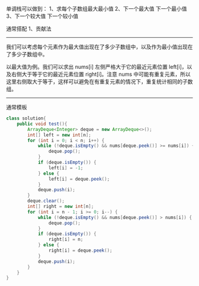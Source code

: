 单调栈可以做到：
1、求每个子数组最大最小值
2、下一个最大值 下一个最小值
3、下一个较大值 下一个较小值

通常搭配
1、贡献法

-------------------------------------------------------------
我们可以考虑每个元素作为最大值出现在了多少子数组中，以及作为最小值出现在了多少子数组中。

以最大值为例。我们可以求出 nums[i] 左侧严格大于它的最近元素位置 left[i]，以及右侧大于等于它的最近元素位置 right[i]。注意 nums 中可能有重复元素，所以这里右侧取大于等于，这样可以避免在有重复元素的情况下，重复统计相同的子数组。

-------------------------------------------------------------
通常模板
```java
class solution{
    public void test(){
        ArrayDeque<Integer> deque = new ArrayDeque<>();
        int[] left = new int[n];
        for (int i = 0; i < n; i++) {
            while (!deque.isEmpty() && nums[deque.peek()] >= nums[i]) {
                deque.pop();
            }
            if (deque.isEmpty()) {
                left[i] = -1;
            } else {
                left[i] = deque.peek();
            }
            deque.push(i);
        }
        deque.clear();
        int[] right = new int[n];
        for (int i = n - 1; i >= 0; i--) {
            while (!deque.isEmpty() && nums[deque.peek()] > nums[i]) {
                deque.pop();
            }
            if (deque.isEmpty()) {
                right[i] = n;
            } else {
                right[i] = deque.peek();
            }
            deque.push(i);
        }
    }
}
```

